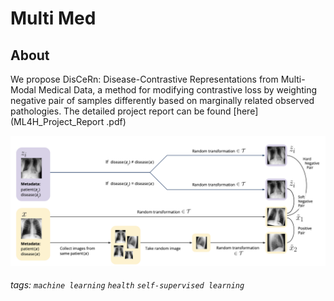 Multi Med
===

## About

We propose DisCeRn: Disease-Contrastive Representations from Multi-Modal Medical Data, a method for modifying contrastive loss by weighting negative pair of samples differently based on marginally related observed pathologies. The detailed project report can be found [here](ML4H_Project_Report .pdf)

![Image](assets/architecture.png)

###### tags: `machine learning` `health` `self-supervised learning` 
